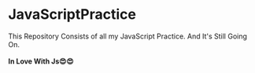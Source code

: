 # JavaScriptPractice

This Repository Consists of all my JavaScript Practice.
And It's Still Going On.<br><br><b>In Love With Js😍😍</b>
